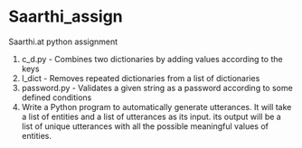 # Saarthi_assign
Saarthi.at python assignment

1) c_d.py - Combines two dictionaries by adding values according to the keys
2) l_dict - Removes repeated dictionaries from a list of dictionaries
3) password.py - Validates a given string as a password according to some defined conditions
4) Write a Python program to automatically generate utterances. It will take a list of entities and a list of utterances as its input. its output will be a list of unique utterances with all the possible meaningful values of entities. 
